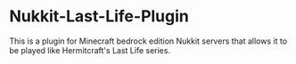 # Nukkit-Last-Life-Plugin
This is a plugin for Minecraft bedrock edition Nukkit servers that allows it to be played like Hermitcraft's Last Life series.
